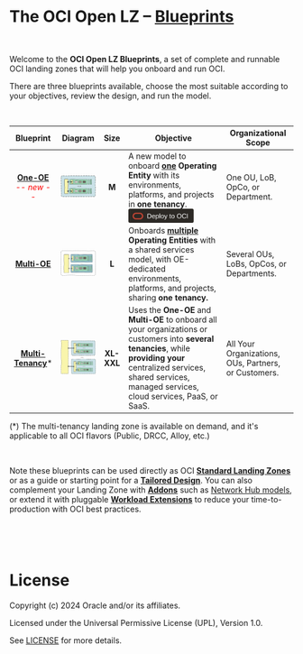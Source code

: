# **The OCI Open LZ &ndash; [Blueprints](#)**

&nbsp; 

Welcome to the **OCI Open LZ Blueprints**, a set of complete and runnable OCI landing zones that will help you onboard and run OCI. 

There are three blueprints available, choose the most suitable according to your objectives, review the design, and run the model. 

&nbsp; 

| Blueprint | Diagram | Size | Objective   | Organizational Scope | 
|:--:|---|:-:|---|---|
| [**One-OE**](/blueprints/one-oe/readme.md) </br><span style="color:red">*-- new --*</span>| [<img src="../commons/images/one-oe_icon.jpg" width="80">](/blueprints/one-oe/design/images/3_security_view_compartments_L2.jpg)| **M** | A new model to onboard **[one](/blueprints/one-oe/readme.md) Operating Entity** with its environments, platforms, and projects in **one tenancy**.</br> [<img src="/commons/images/DeployToOCI.svg"  height="25" align="center">](/blueprints/one-oe/runtime/one-stack/readme.md) | One OU, LoB, OpCo, or Department. 
| [**Multi-OE**](/blueprints/multi-oe/readme.md) | [<img src="../commons/images/multi-oe_icon.jpg" width="100" height="value">](/blueprints/multi-oe/design/images/3_security_view_tenancy_l1-l2.jpg)| **L** | Onboards **[multiple](/blueprints/multi-oe/readme.md) Operating Entities** with a shared services model, with OE-dedicated environments, platforms, and projects, sharing **one tenancy.** | Several OUs, LoBs, OpCos, or Departments. 
| [**Multi-Tenancy**](/blueprints/multi-tenancy/readme)* | <img src="../commons/images/multi-tenancy_icon.jpg" width="150" height="value">| **XL-XXL** | Uses the **One-OE** and **Multi-OE** to onboard all your organizations or customers into **several tenancies**, while **providing your** centralized services, shared services, managed services, cloud services, PaaS, or SaaS. | All Your Organizations, OUs, Partners, or Customers.


(*) The multi-tenancy landing zone is available on demand, and it's applicable to all OCI flavors (Public, DRCC, Alloy, etc.)

&nbsp; 

Note these blueprints can be used directly as OCI [**Standard Landing Zones**](https://github.com/oracle-devrel/technology-engineering/blob/main/landing-zones/standard_landing_zones/readme.md) or as a guide or starting point for a [**Tailored Design**](https://github.com/oracle-devrel/technology-engineering/blob/main/landing-zones/tailored_landing_zones/readme.md). You can also complement your Landing Zone with [**Addons**](/addons/readme.md) such as [Network Hub models](/addons/oci-hub-models/readme.md), or extend it with pluggable [**Workload Extensions**](/workload-extensions/readme.md) to reduce your time-to-production with OCI best practices. 

&nbsp; 

&nbsp; 

# License

Copyright (c) 2024 Oracle and/or its affiliates.

Licensed under the Universal Permissive License (UPL), Version 1.0.

See [LICENSE](LICENSE) for more details.
